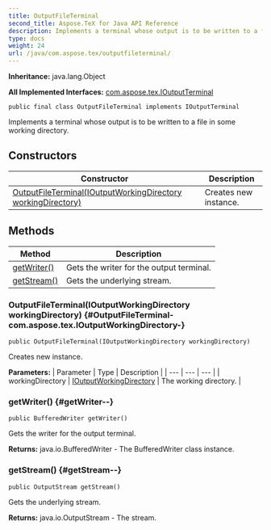 ```yaml
---
title: OutputFileTerminal
second_title: Aspose.TeX for Java API Reference
description: Implements a terminal whose output is to be written to a file in some working directory.
type: docs
weight: 24
url: /java/com.aspose.tex/outputfileterminal/
---
```

**Inheritance:**
java.lang.Object

**All Implemented Interfaces:**
[com.aspose.tex.IOutputTerminal](../../com.aspose.tex/ioutputterminal)
```
public final class OutputFileTerminal implements IOutputTerminal
```

Implements a terminal whose output is to be written to a file in some working directory.
## Constructors

| Constructor | Description |
| --- | --- |
| [OutputFileTerminal(IOutputWorkingDirectory workingDirectory)](#OutputFileTerminal-com.aspose.tex.IOutputWorkingDirectory-) | Creates new instance. |
## Methods

| Method | Description |
| --- | --- |
| [getWriter()](#getWriter--) | Gets the writer for the output terminal. |
| [getStream()](#getStream--) | Gets the underlying stream. |
### OutputFileTerminal(IOutputWorkingDirectory workingDirectory) {#OutputFileTerminal-com.aspose.tex.IOutputWorkingDirectory-}
```
public OutputFileTerminal(IOutputWorkingDirectory workingDirectory)
```


Creates new instance.

**Parameters:**
| Parameter | Type | Description |
| --- | --- | --- |
| workingDirectory | [IOutputWorkingDirectory](../../com.aspose.tex/ioutputworkingdirectory) | The working directory. |

### getWriter() {#getWriter--}
```
public BufferedWriter getWriter()
```


Gets the writer for the output terminal.

**Returns:**
java.io.BufferedWriter - The  BufferedWriter  class instance.
### getStream() {#getStream--}
```
public OutputStream getStream()
```


Gets the underlying stream.

**Returns:**
java.io.OutputStream - The stream.
